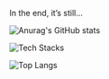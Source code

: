 In the end, it’s still...

![Anurag's GitHub stats](https://github-readme-stats.vercel.app/api?username=CrowForKotlin&show_icons=true&theme=radical)

![Tech Stacks](https://skillicons.dev/icons?i=kotlin,java,c,cpp,python,javascript,vue,vim,androidstudio,ktor)

![Top Langs](https://github-readme-stats.vercel.app/api/top-langs/?username=crowforkotlin&size_weight=0.5&count_weight=0.5)
